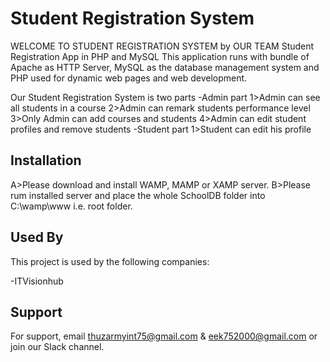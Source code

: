 # Student Registration System

WELCOME TO STUDENT REGISTRATION SYSTEM by OUR TEAM
Student Registration App in PHP and MySQL
This application runs with bundle of Apache as HTTP Server, MySQL as the database management system and PHP used for dynamic web pages and web development.

Our Student Registration System is two parts
-Admin part
1>Admin can see all students in a course
2>Admin can remark students performance level
3>Only Admin can add courses and students
4>Admin can edit student profiles and remove students
-Student part
1>Student can edit his profile 

## Installation

A>Please download and install WAMP, MAMP or XAMP server.
B>Please rum installed server and place the whole SchoolDB folder into C:\wamp\www i.e. root folder.  

    
## Used By

This project is used by the following companies:

-ITVisionhub


## Support

For support, email thuzarmyint75@gmail.com & eek752000@gmail.com or join our Slack channel.

